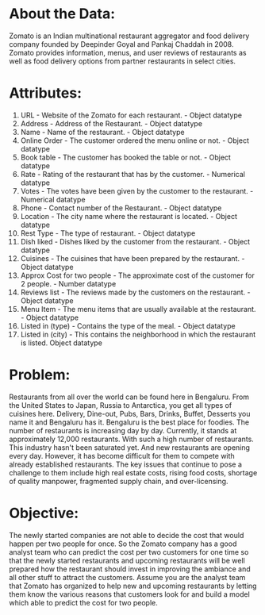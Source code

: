 # About the Data:

Zomato is an Indian multinational restaurant aggregator and food delivery 
company founded by Deepinder Goyal and Pankaj Chaddah in 2008. Zomato 
provides information, menus, and user reviews of restaurants as well as food 
delivery options from partner restaurants in select cities.

# Attributes:
1. URL - Website of the Zomato for each restaurant. - Object datatype
2. Address - Address of the Restaurant. - Object datatype
3. Name - Name of the restaurant. - Object datatype
4. Online Order - The customer ordered the menu online or not. - Object datatype
5. Book table - The customer has booked the table or not. - Object datatype
6. Rate - Rating of the restaurant that has by the customer. - Numerical datatype
7. Votes - The votes have been given by the customer to the restaurant. - Numerical datatype
8. Phone - Contact number of the Restaurant. - Object datatype
9. Location - The city name where the restaurant is located. - Object datatype
10. Rest Type - The type of restaurant. - Object datatype
11. Dish liked - Dishes liked by the customer from the restaurant. - Object datatype
12. Cuisines - The cuisines that have been prepared by the restaurant. - Object datatype
13. Approx Cost for two people - The approximate cost of the customer for 2 people. - Number datatype
14. Reviews list - The reviews made by the customers on the restaurant. - Object datatype
15. Menu Item - The menu items that are usually available at the restaurant. - Object datatype
16. Listed in (type) - Contains the type of the meal. - Object datatype
17. Listed in (city) - This contains the neighborhood in which the restaurant is listed. Object datatype

# Problem:

Restaurants from all over the world can be found here in Bengaluru. From the United States 
to Japan, Russia to Antarctica, you get all types of cuisines here. Delivery, Dine-out, Pubs, 
Bars, Drinks, Buffet, Desserts you name it and Bengaluru has it. Bengaluru is the best place 
for foodies. The number of restaurants is increasing day by day. Currently, it stands at 
approximately 12,000 restaurants. With such a high number of restaurants. This industry 
hasn't been saturated yet. And new restaurants are opening every day. However, it has 
become difficult for them to compete with already established restaurants. The key issues 
that continue to pose a challenge to them include high real estate costs, rising food costs, 
shortage of quality manpower, fragmented supply chain, and over-licensing. 

# Objective:
The newly started companies are not able to decide the cost that would happen per 
two people for once. So the Zomato company has a good analyst team who can predict the 
cost per two customers for one time so that the newly started restaurants and upcoming 
restaurants will be well prepared how the restaurant should invest in improving the 
ambiance and all other stuff to attract the customers. Assume you are the analyst team that 
Zomato has organized to help new and upcoming restaurants by letting them know the 
various reasons that customers look for and build a model which able to predict the cost for 
two people.
